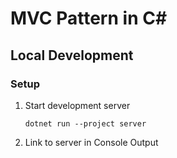 # MVC Pattern in C#

## Local Development

### Setup

1. Start development server

   ```shell
   dotnet run --project server
   ```

2. Link to server in Console Output
